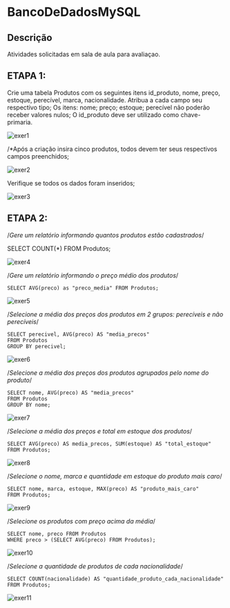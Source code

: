 # BancoDeDadosMySQL
## Descrição
Atividades solicitadas em sala de aula para avaliaçao.
## ETAPA 1:
 Crie uma tabela Produtos com os seguintes itens id_produto, nome, preço,
 estoque, perecível, marca, nacionalidade.
 Atribua a cada campo seu respectivo tipo;
 Os itens: nome; preço; estoque; perecível não poderão receber valores nulos;
 O id_produto deve ser utilizado como chave-primaria.

 ![exer1](https://github.com/Ig0rFA/BancoDeDadosMySQL/blob/main/AC2%20Print/AC2%20Tabela.png)
 
/*Após a criação insira cinco produtos, todos devem ter seus respectivos campos
preenchidos;

![exer2](https://github.com/Ig0rFA/BancoDeDadosMySQL/blob/main/AC2%20Print/AC2%20ProdutosAtributos.png)

Verifique se todos os dados foram inseridos;

![exer3](https://github.com/Ig0rFA/BancoDeDadosMySQL/blob/main/AC2%20Print/AC2%20ProdutosDescricaoBusca.png)

## ETAPA 2:
/*Gere um relatório informando quantos produtos estão cadastrados*/

SELECT COUNT(*) FROM Produtos;

![exer4](https://github.com/Ig0rFA/BancoDeDadosMySQL/blob/main/AC2%20Print/AC2%20ProdutosRelatorio.png)

/*Gere um relatório informando o preço médio dos produtos*/

	SELECT AVG(preco) as "preco_media" FROM Produtos;

![exer5](https://github.com/Ig0rFA/BancoDeDadosMySQL/blob/main/AC2%20Print/AC2%20ProdutosPMedio.png)

/*Selecione a média dos preços dos produtos em 2 grupos: perecíveis e não
perecíveis*/
	
	SELECT perecivel, AVG(preco) AS "media_precos"
	FROM Produtos
	GROUP BY perecivel;

![exer6](https://github.com/Ig0rFA/BancoDeDadosMySQL/blob/main/AC2%20Print/AC2ProdutosPereciveis.png)

/*Selecione a média dos preços dos produtos agrupados pelo nome do produto*/

	SELECT nome, AVG(preco) AS "media_precos"
	FROM Produtos
	GROUP BY nome;

![exer7](https://github.com/Ig0rFA/BancoDeDadosMySQL/blob/main/AC2%20Print/AC2ProdutosNomeMedia.png)

/*Selecione a média dos preços e total em estoque dos produtos*/

	SELECT AVG(preco) AS media_precos, SUM(estoque) AS "total_estoque"
	FROM Produtos;

![exer8](https://github.com/Ig0rFA/BancoDeDadosMySQL/blob/main/AC2%20Print/AC2ProdutosMediaTotal.png)

/*Selecione o nome, marca e quantidade em estoque do produto mais caro*/

	SELECT nome, marca, estoque, MAX(preco) AS "produto_mais_caro"
	FROM Produtos; 

![exer9](https://github.com/Ig0rFA/BancoDeDadosMySQL/blob/main/AC2%20Print/AC2ProdutosCaro.png)
 
/*Selecione os produtos com preço acima da média*/

	SELECT nome, preco FROM Produtos
	WHERE preco > (SELECT AVG(preco) FROM Produtos);

![exer10](https://github.com/Ig0rFA/BancoDeDadosMySQL/blob/main/AC2%20Print/AC2ProdutosAcimaMedia.png)

/*Selecione a quantidade de produtos de cada nacionalidade*/

	SELECT COUNT(nacionalidade) AS "quantidade_produto_cada_nacionalidade"
	FROM Produtos;	

 ![exer11](https://github.com/Ig0rFA/BancoDeDadosMySQL/blob/main/AC2%20Print/AC2ProdutosPNacionalidade.png)

 

